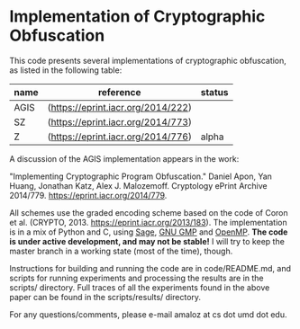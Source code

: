 # Implementation of Cryptographic Obfuscation

This code presents several implementations of cryptographic obfuscation, as
listed in the following table:

name | reference | status
---- | --------- | ------
AGIS | (https://eprint.iacr.org/2014/222) |
SZ   | (https://eprint.iacr.org/2014/773) |
Z    | (https://eprint.iacr.org/2014/776) | alpha

A discussion of the AGIS implementation appears in the work:

"Implementing Cryptographic Program Obfuscation." Daniel Apon, Yan Huang,
Jonathan Katz, Alex J. Malozemoff. Cryptology ePrint Archive 2014/779.
https://eprint.iacr.org/2014/779.

All schemes use the graded encoding scheme based on the code of Coron et
al. (CRYPTO, 2013. https://eprint.iacr.org/2013/183).  The implementation is in
a mix of Python and C, using [Sage](http://sagemath.org), [GNU
GMP](https://gmplib.org) and [OpenMP](http://openmp.org).  <b>The code is under
active development, and may not be stable!</b> I will try to keep the master
branch in a working state (most of the time), though.

Instructions for building and running the code are in code/README.md, and
scripts for running experiments and processing the results are in the scripts/
directory.  Full traces of all the experiments found in the above paper can be
found in the scripts/results/ directory.

For any questions/comments, please e-mail amaloz at cs dot umd dot edu.
